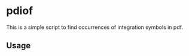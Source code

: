 # pdiof

This is a simple script to find occurrences of integration symbols in pdf.

## Usage

```

```
